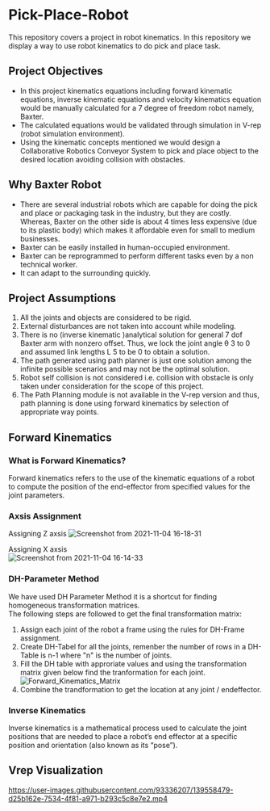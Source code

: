 # Pick-Place-Robot
This repository covers a project in robot kinematics. In this repository we display a way to use robot kinematics to do pick and place task.
## Project Objectives
- In this project kinematics equations including forward kinematic equations, inverse kinematic equations and
velocity kinematics equation would be manually calculated for a 7 degree of freedom robot namely, Baxter.
- The calculated equations would be validated through simulation in V-rep (robot simulation environment). 
- Using the kinematic concepts mentioned we would design a Collaborative Robotics Conveyor System to pick and place object to the desired location avoiding collision with obstacles.
## Why Baxter Robot
- There are several industrial robots which are capable for doing the pick and place or packaging task in the industry, but they are costly. Whereas, Baxter on the other side is about 4 times less expensive (due to its plastic body) which makes it affordable even for small to medium businesses.
- Baxter can be easily installed in human-occupied environment.
- Baxter can be reprogrammed to perform different tasks even by a non technical worker.
- It can adapt to the surrounding quickly.
## Project Assumptions
1. All the joints and objects are considered to be rigid.
2. External disturbances are not taken into account while modeling.
3. There is no (inverse kinematic )analytical solution for general 7 dof Baxter arm with
nonzero offset. Thus, we lock the joint angle θ 3 to 0 and assumed link lengths L 5 to
be 0 to obtain a solution.
4. The path generated using path planner is just one solution among the infinite possible scenarios and may not be the optimal solution.
5. Robot self collision is not considered i.e. collision with obstacle is only taken under
consideration for the scope of this project.
6. The Path Planning module is not available in the V-rep version and thus, path planning is done using forward kinematics by selection of appropriate way points.
## Forward Kinematics
### What is Forward Kinematics?
Forward kinematics refers to the use of the kinematic equations of a robot to compute the position of the end-effector from specified values for the joint parameters.
### Axsis Assignment
Assigning  Z axsis
![Screenshot from 2021-11-04 16-18-31](https://user-images.githubusercontent.com/93336207/140413715-f2085558-3850-488c-b1b3-62a08349a82a.png)


Assigning X axsis\
![Screenshot from 2021-11-04 16-14-33](https://user-images.githubusercontent.com/93336207/140413475-2ee7c825-7154-4502-99f9-3ff90a238075.png)
 

### DH-Parameter Method
We have used DH Parameter Method it is a shortcut for finding homogeneous transformation matrices.\
The following steps are followed to get the final transformation matrix:
1) Assign each joint of the robot a frame using the rules for DH-Frame assignment.
2) Create DH-Tabel for all the joints, remenber the number of rows in a DH-Table is n-1 where "n" is the number of joints.
3) Fill the DH table with approriate values and using the transformation matrix given below find the tranformation for each joint.
![Forward_Kinematics_Matrix](https://user-images.githubusercontent.com/93336207/140411698-d62b2776-b235-40ef-8f07-f6e34cef7eef.gif)
4) Combine the trandformation to get the location at any joint / endeffector.


### Inverse Kinematics
Inverse kinematics is a mathematical process used to calculate the joint positions that are needed to place a robot’s end effector at a specific position and orientation (also known as its “pose”).

## Vrep Visualization
https://user-images.githubusercontent.com/93336207/139558479-d25b162e-7534-4f81-a971-b293c5c8e7e2.mp4

